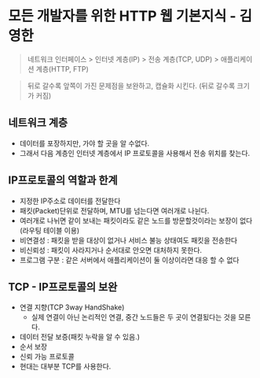 # 모든 개발자를 위한 HTTP 웹 기본지식 - 김영한

> 네트워크 인터페이스 > 인터넷 계층(IP) > 전송 계층(TCP, UDP) > 애플리케이션 계층(HTTP, FTP)

> 뒤로 갈수록 앞쪽이 가진 문제점을 보완하고, 캡슐화 시킨다. (뒤로 갈수록 크기가 커짐)

## 네트워크 계층

- 데이터를 포장하지만, 가야 할 곳을 알 수없다.
- 그래서 다음 계층인 인터넷 계층에서 IP 프로토콜을 사용해서 전송 위치를 찾는다.

## IP프로토콜의 역할과 한계

- 지정한 IP주소로 데이터를 전달한다
- 패킷(Packet)단위로 전달하며, MTU를 넘는다면 여러개로 나뉜다.
- 여러개로 나뉘면 같이 보내는 패킷이라도 같은 노드를 방문할것이라는 보장이 없다(라우팅 테이블 이용)
- 비연결성 : 패킷을 받을 대상이 없거나 서비스 불능 상태여도 패킷을 전송한다
- 비신뢰성 : 패킷이 사라지거나 순서대로 안오면 대처하지 못한다.
- 프로그램 구분 : 같은 서버에서 애플리케이션이 둘 이상이라면 대응 할 수 없다

## TCP - IP프로토콜의 보완

- 연결 지향(TCP 3way HandShake)
    - 실제 연결이 아닌 논리적인 연결, 중간 노드들은 두 곳이 연결됬다는 것을 모른다.
- 데이터 전달 보증(패킷 누락을 알 수 있음.)
- 순서 보장
- 신뢰 가능 프로토콜
- 현대는 대부분 TCP를 사용한다.